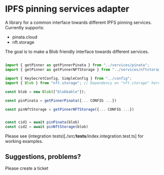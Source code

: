# IPFS pinning services adapter
A library for a common interface towards different IPFS pinning services. 
Currently supports: 
* pinata.cloud
* nft.storage

The goal is to make a Blob friendly interface towards different services.
## 
```typescript
import { getPinner as getPinnerPinata } from "../services/pinata";
import { getPinner as getPinnerNFTStorage } from "../services/nftstorage";

import { KeySecretConfig, SimpleConfig } from "../config";
import { Blob } from "nft.storage"; // Dependency on "nft.storage" here, but this just to get a moch Blob for Node

const blob = new Blob(["blobbable"]);

const pinPinata = getPinnerPinata({... CONFIG ...})

const pinNftStorage = getPinnerNFTStorage({... CONFIG ...})


const cid1 = await pinPinata(blob)
const cid2 = await pinNftStorage(blob)

```

Please see (integration tests)[./src/__tests__/index.integration.test.ts] for working examples.

## Suggestions, problems?
Please create a ticket